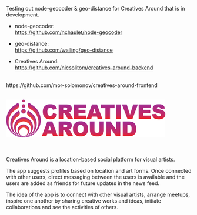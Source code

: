Testing out node-geocoder & geo-distance 
for Creatives Around that is in development. 

- node-geocoder: <br />
https://github.com/nchaulet/node-geocoder

- geo-distance: <br />
https://github.com/walling/geo-distance

- Creatives Around: <br />
https://github.com/nicsolitom/creatives-around-backend
<br />
https://github.com/mor-solomonov/creatives-around-frontend


<br/> ![Screenshot](ca_redpurplelogo.png) <br/> <br/>  <br/> 



Creatives Around is a location-based social platform for visual artists.

The app suggests profiles based on location and art forms.
Once connected with other users, direct messaging between the users is available and the users are added as friends for future updates in the news feed.

The idea of the app is to connect with other visual artists, arrange meetups,
inspire one another by sharing creative works and ideas, initiate collaborations
and see the activities of others.
